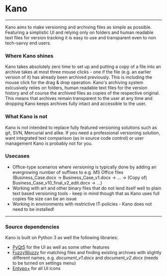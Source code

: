 # Kano
---
Kano aims to make versioning and archiving files as simple as possible. Featuring a simplistic UI and relying only on folders and human readable text files for version tracking it is easy to use and transparent even to non tech-savvy end users.

### Where Kano shines
Kano takes absolutely zero time to set up and putting a copy of a file into an archive takes at most three mouse clicks - one if the file (e.g. an earlier version of it) has already been archived previously. This is including the mouse click for the drag & drop operation.
Kano's archiving system exlcusively relies on folders, human readable text files for the version history and of course the archived files as copies of the respective original. This means that archives remain transparent to the user at any time and dropping Kano keeps archives fully intact and accessible to the user.

### What Kano is not
Kano is not intended to replace fully featured versioning solutions such as git, SVN, Mercurial and alike. If you need a professional versioning solution, want integrated text comparison (as in source code control) or user management Kano is probably not for you.

### Usecases
+ Office-type scenarios where _versioning_ is typically done by adding an evergrowing number of suffixes to e.g. MS Office files (Business_Case.docx -> Business_Case_v1.docx -> ... -> (Copy of) Business_Case_v10_final_v2_edit.docx -> ...)
+ Working with art and other binary files that do not lend itself well to plain text based versioning tools - keep in mind though that as Kano uses full copies file size can be an issue
+ Working in environments with restrictive IT-policies - Kano does not need to be installed!

---
### Source dependencies
Kano is built on Python 3 as well the following libraries:
+ [PyQt5](https://www.riverbankcomputing.com/software/pyqt/download5) for the UI as well as some other features
+ [FuzzyWuzzy](https://github.com/seatgeek/fuzzywuzzy) for matching files and finding existing archives with slightly different names, e.g. *document_v1.docx* and *document_v2.docx* (needs to be turned on settings menu)
+ [Entypo+](http://www.entypo.com) for all UI icons